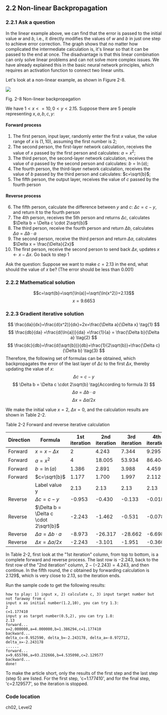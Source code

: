 <!--Copyright © Microsoft Corporation. All rights reserved.
  适用于[License](https://github.com/Microsoft/ai-edu/blob/master/LICENSE.md)版权许可-->

## 2.2 Non-linear Backpropagation

### 2.2.1 Ask a question

In the linear example above, we can find that the error is passed to the initial value $w$ and $b$, i.e., it directly modifies the values of $w$ and $b$ in just one step to achieve error correction. The graph shows that no matter how complicated the intermediate calculation is, it's linear so that it can be passed to the end at once. The disadvantage is that this linear combination can only solve linear problems and can not solve more complex issues. We have already explained this in the basic neural network principles, which requires an activation function to connect two linear units.

Let's look at a non-linear example, as shown in Figure 2-8.

<img src="https://aiedugithub4a2.blob.core.windows.net/a2-images/Images/2/game.png" ch="500" />

Fig. 2-8 Non-linear backpropagation

We have $1<x<=10,0<y<2.15$. Suppose there are 5 people representing $x,a,b,c,y$:

#### Forward process

1. The first person, input layer, randomly enter the first $x$ value, the value range of $x$ is $(1,10)$, assuming the first number is $2$;
2. The second person, the first-layer network calculation, receives the value of $x$ passed by the first person and calculates: $a=x^2$;
3. The third person, the second-layer network calculation, receives the value of $a$ passed by the second person and calculates: $b=\ln (a)$;
4. The fourth person, the third-layer network calculation, receives the value of $b$ passed by the third person and calculates: $c=\sqrt{b}$;
5. The fifth person, the output layer, receives the value of $c$ passed by the fourth person

#### Reverse process

6. The fifth person, calculate the difference between $y$ and $c$: $\Delta c = c-y$, and return it to the fourth person
7. The 4th person, receives the 5th person and returns $\Delta c$, calculates $\Delta b = \Delta c \cdot 2\sqrt{b}$
8. The third person, receive the fourth person and return $\Delta b$, calculates $\Delta a = \Delta b \cdot a$
9. The second person, receive the third person and return $\Delta a$, calculates $\Delta x = \frac{\Delta}{2x}$
10. The first person, receive the second person to send back $\Delta x$, updates $x \leftarrow x-\Delta x$. Go back to step 1

Ask the question: Suppose we want to make $c=2.13$ in the end, what should the value of $x$ be? (The error should be less than $0.001$)

### 2.2.2 Mathematical solution

$$c=\sqrt{b}=\sqrt{\ln(a)}=\sqrt{\ln(x^2)}=2.13$$
$$x = 9.6653$$

### 2.2.3 Gradient iterative solution

$$
\frac{da}{dx}=\frac{d(x^2)}{dx}=2x=\frac{\Delta a}{\Delta x} \tag{1}
$$
$$
\frac{db}{da} =\frac{d(\ln{a})}{da} =\frac{1}{a} = \frac{\Delta b}{\Delta a} \tag{2}
$$
$$
\frac{dc}{db}=\frac{d(\sqrt{b})}{db}=\frac{1}{2\sqrt{b}}=\frac{\Delta c}{\Delta b} \tag{3}
$$
Therefore, the following set of formulas can be obtained, which backpropagates the error of the last layer of $\Delta c$ to the first $\Delta x$, thereby updating the value of $x$:
$$
\Delta c = c - y \tag{4}
$$
$$
\Delta b = \Delta c \cdot 2\sqrt{b}  \tag{According to formula 3}
$$
$$
\Delta a = \Delta b \cdot a  \tag{According to formula 2}
$$
$$
\Delta x = \Delta a / 2x \tag{According to formula 1}
$$

We make the initial value $x=2$, $\Delta x=0$, and the calculation results are shown in Table 2-2.

Table 2-2 Forward and reverse iterative calculation

|Direction|Formula|1st iteration|2nd iteration|3rd iteration|4th iteration|5th iteration|
|---|---|---|---|---|---|---|
|Forward|$x=x-\Delta x$|2|4.243|7.344|9.295|9.665|
|Forward|$a=x^2$|4|18.005|53.934|86.404|93.233|
|Forward|$b=\ln(a)$|1.386|2.891|3.988|4.459|4.535|
|Forward|$c=\sqrt{b}$|1.177|1.700|1.997|2.112|2.129|
||Label value y|2.13|2.13|2.13|2.13|2.13|
|Reverse|$\Delta c = c - y$|-0.953|-0.430|-0.133|-0.018||
|Reverse|$\Delta b = \Delta c \cdot 2\sqrt{b}$|-2.243|-1.462|-0.531|-0.078||
|Reverse|$\Delta a = \Delta b \cdot a$|-8.973|-26.317|-28.662|-6.698||
|Reverse|$\Delta x = \Delta a / 2x$|-2.243|-3.101|-1.951|-0.360||

In Table 2-2, first look at the "1st iteration" column, from top to bottom, is a complete forward and reverse process. The last row is $-2.243$, back to the first row of the "2nd iteration" column, $2-(-2.243)=4.243$, and then continue. In the fifth round, the $c$ obtained by forwarding calculation is 2.129$, which is very close to $2.13$, so the iteration ends.

Run the sample code to get the following results:

```
how to play: 1) input x, 2) calculate c, 3) input target number but not faraway from c
input x as initial number(1.2,10), you can try 1.3:
2
c=1.177410
input y as target number(0.5,2), you can try 1.8:
2.13
forward...
x=2.000000,a=4.000000,b=1.386294,c=1.177410
backward...
delta_c=-0.952590, delta_b=-2.243178, delta_a=-8.972712, delta_x=-2.243178
......
forward...
x=9.655706,a=93.232666,b=4.535098,c=2.129577
backward...
done!
```

To make the article short, only the results of the first step and the last step (step 5) are listed. For the first step, 'c=1.177410', and for the final step, 'c=2.129577', so the iteration is stopped.

### Code location

ch02, Level2
